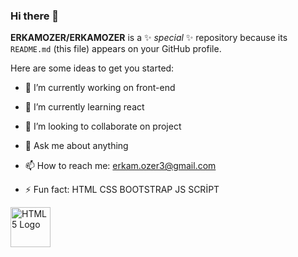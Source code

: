 ### Hi there 👋


**ERKAMOZER/ERKAMOZER** is a ✨ _special_ ✨ repository because its `README.md` (this file) appears on your GitHub profile.

Here are some ideas to get you started:

- 🔭 I’m currently working on front-end
- 🌱 I’m currently learning react
- 👯 I’m looking to collaborate on project

- 💬 Ask me about anything
- 📫 How to reach me: erkam.ozer3@gmail.com
- ⚡ Fun fact: HTML CSS BOOTSTRAP JS SCRİPT
<img src="https://www.w3.org/html/logo/downloads/HTML5_Logo_256.png" alt="HTML5 Logo" width="64" height="64">

<svg xmlns="http://www.w3.org/2000/svg" xmlns:xlink="http://www.w3.org/1999/xlink" width="51" height="20" role="img" aria-label="CSS"><title>CSS</title>
